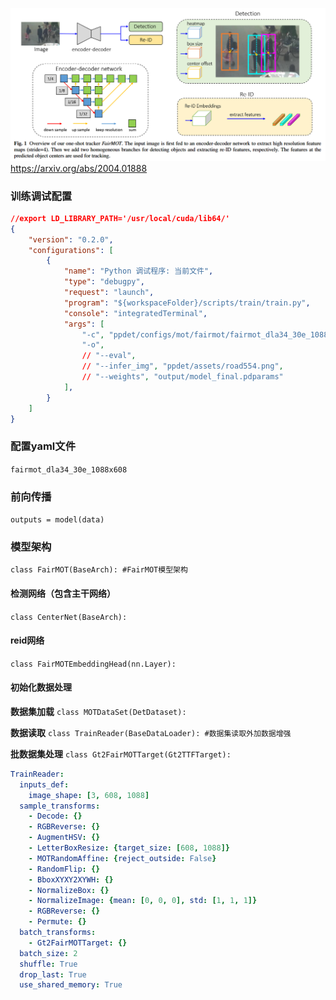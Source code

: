 ![网络架构](网络架构.png)
https://arxiv.org/abs/2004.01888

### 训练调试配置
```json
//export LD_LIBRARY_PATH='/usr/local/cuda/lib64/'
{
    "version": "0.2.0",
    "configurations": [
        {
            "name": "Python 调试程序: 当前文件",
            "type": "debugpy",
            "request": "launch",
            "program": "${workspaceFolder}/scripts/train/train.py",
            "console": "integratedTerminal",
            "args": [
                "-c", "ppdet/configs/mot/fairmot/fairmot_dla34_30e_1088x608.yml",
                "-o", 
                // "--eval",
                // "--infer_img", "ppdet/assets/road554.png",
                // "--weights", "output/model_final.pdparams"
            ],
        }
    ]
}
```


### 配置yaml文件
`fairmot_dla34_30e_1088x608`



### 前向传播
`outputs = model(data)`


### 模型架构
`class FairMOT(BaseArch): #FairMOT模型架构`

#### 检测网络（包含主干网络）
`class CenterNet(BaseArch):`


#### reid网络
`class FairMOTEmbeddingHead(nn.Layer):`



#### 初始化数据处理

**数据集加载**
`class MOTDataSet(DetDataset):`

**数据读取**
`class TrainReader(BaseDataLoader): #数据集读取外加数据增强`

**批数据集处理**
`class Gt2FairMOTTarget(Gt2TTFTarget):`


```yaml
TrainReader:
  inputs_def:
    image_shape: [3, 608, 1088]
  sample_transforms:
    - Decode: {}
    - RGBReverse: {}
    - AugmentHSV: {}
    - LetterBoxResize: {target_size: [608, 1088]}
    - MOTRandomAffine: {reject_outside: False}
    - RandomFlip: {}
    - BboxXYXY2XYWH: {}
    - NormalizeBox: {}
    - NormalizeImage: {mean: [0, 0, 0], std: [1, 1, 1]}
    - RGBReverse: {}
    - Permute: {}
  batch_transforms:
    - Gt2FairMOTTarget: {}
  batch_size: 2
  shuffle: True
  drop_last: True
  use_shared_memory: True
```